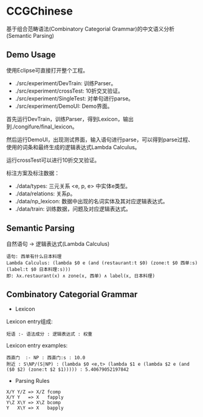 # CCGChinese

基于组合范畴语法(Combinatory Categorial Grammar)的中文语义分析(Semantic Parsing)
## Demo Usage

使用Eclipse可直接打开整个工程。

- ./src/experiment/DevTrain: 训练Parser。
- ./src/experiment/crossTest: 10折交叉验证。
- ./src/experiment/SingleTest: 对单句进行parse。
- ./src/experiment/DemoUI: Demo界面。

首先运行DevTrain，训练Parser，得到Lexicon，输出到./congifure/final_lexicon。

然后运行DemoUI，出现测试界面，输入语句进行parse，可以得到parse过程、使用的词条和最终生成的逻辑表达式Lambda Calculus。

运行crossTest可以进行10折交叉验证。

标注方案及标注数据：

- ./data/types: 三元关系 <e, p, e> 中实体e类型。
- ./data/relations: 关系p。
- ./data/np_lexicon: 数据中出现的名词实体及其对应逻辑表达式。
- ./data/train: 训练数据，问题及对应逻辑表达式。



## Semantic Parsing
 
自然语句 -> 逻辑表达式(Lambda Calculus)
 
 ```
 语句: 西单有什么日本料理
 Lambda Calculus: (lambda $0 e (and (restaurant:t $0) (zone:t $0 西单:s) (label:t $0 日本料理:s)))
 即: λx.restaurant(x) ∧ zone(x, 西单) ∧ label(x, 日本料理)
 ```

## Combinatory Categorial Grammar

 - Lexicon
 
 Lexicon entry组成:
 
 ```
 短语 :- 语法成分 : 逻辑表达式 : 权重
 ```
 
 Lexicon entry examples:
 
 ```
 西直门  :- NP : 西直门:s : 10.0
 附近 : S\NP/(S|NP) : (lambda $0 <e,t> (lambda $1 e (lambda $2 e (and ($0 $2) (zone:t $2 $1))))) : 5.40679052197842
 ```
 
 - Parsing Rules
 
 ```
 X/Y Y/Z => X/Z fcomp
 X/Y Y   => X   fapply
 Y\Z X\Y => X\Z bcomp
 Y   X\Y => X   bapply
 ```